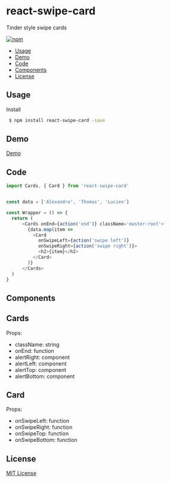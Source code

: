 # react-swipe-card
Tinder style swipe cards

[![npm](https://img.shields.io/npm/v/react-swipe-card.svg?style=flat-square)](https://www.npmjs.com/package/react-swipe-card)

 - [Usage](#usage)
 - [Demo](#demo)
 - [Code](#code)
 - [Components](#components)
 - [License](#License)

## Usage

Install

```bash
 $ npm install react-swipe-card -save
```


## Demo

[Demo](https://alexandre-garrec.github.io/react-swipe-card/)

## Code

```javascript
import Cards, { Card } from 'react-swipe-card'


const data = ['Alexandre', 'Thomas', 'Lucien']

const Wrapper = () => {
  return (
	  <Cards onEnd={action('end')} className='master-root'>
        {data.map(item => 
          <Card 
            onSwipeLeft={action('swipe left')} 
            onSwipeRight={action('swipe right')}>
            <h2>{item}</h2>
          </Card>
        )}
      </Cards>
  )
}
```

## Components

Cards
---
Props:

 - className: string
 - onEnd: function
 - alertRight: component
 - alertLeft: component
 - alertTop: component
 - alertBottom: component

Card
---
Props:

 - onSwipeLeft: function
 - onSwipeRight: function
 - onSwipeTop: function
 - onSwipeBottom: function

## License

[MIT License](https://opensource.org/licenses/MIT)
